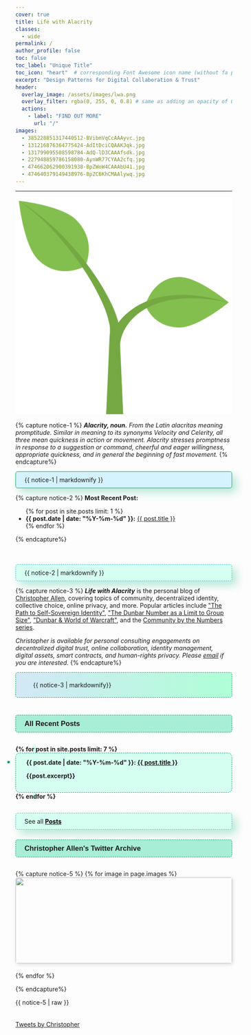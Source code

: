 ```yaml
---
cover: true
title: Life with Alacrity
classes:
  - wide
permalink: /
author_profile: false
toc: false
toc_label: "Unique Title"
toc_icon: "heart"  # corresponding Font Awesome icon name (without fa prefix)
excerpt: "Design Patterns for Digital Collaboration & Trust"
header:
  overlay_image: /assets/images/lwa.png
  overlay_filter: rgba(0, 255, 0, 0.8) # same as adding an opacity of 0.5 to a black background  
  actions:
    - label: "FIND OUT MORE"
      url: "/"   
images:
  - 385228851317440512-BVibmVqCcAAAyvc.jpg
  - 131216876364775424-AdItDciCQAAKJqk.jpg
  - 131799095508598784-AdQ-lD3CAAAfsdk.jpg
  - 227948859786158080-AynWR77CYAA2cfq.jpg
  - 474662062900391938-BpZWoW4CAAAbU41.jpg
  - 474640379149438976-BpZC6KhCMAAlywq.jpg
---
```

<style>
/* CSS code must be placed here to differentiate index page from other pages */
@media screen and (min-width: 80em) {
  .sidebar {
    display: none;
}

#main {
    margin-left: -50px;
}
}
@media screen and (max-width: 42em) {
  .sidebar {
    display: none;
}
}
/* Media query for tablets */
@media (max-width: 768px) {
    .post-list {
        grid-template-columns: repeat(2, 1fr);
    }
}

/* Media query for mobile */
@media (max-width: 1050px) {
    .post-list {
        grid-template-columns: 1fr;
    }
   .image-timeline:nth-child(n){
    margin: 0px 0px 20px 0px;
    border-radius: 5px;
    box-shadow: 2px 2px 8px #dadada;
    width: 100% !important;

}
}

/* Complete styling for the index page */

.image-timeline:nth-child(n){
  margin: 0px 0px 20px 0px;
  border-radius: 5px;
  box-shadow: 2px 2px 8px #dadada;
  width: 250px;
  height: 200px;
}
.recent-post__text, .image-author{
  font-family: sans-serif;
  background-color: #a8edd5;
  border: 1px dashed #05A069;
  padding: 10px 20px 10px 20px;
  margin-bottom: 30px;
  border-radius: 5px;
}
.definition{
  background-color: rgb(212, 242, 255);
  padding: 10px 20px 10px 20px;
  border: 1px solid #05A069;
  box-shadow: 10px 10px 20px #b6e7d6;
  border-radius: 5px;
}
.definition a{
  color: black !important;
  font-weight: bold;
}
.recent-post__first{
  margin-top: 50px;
  background-color: rgb(212, 255, 241);
  padding: 10px 20px 10px 20px;
  border: 1px dashed #49b9de;
  box-shadow: 10px 10px 20px #b6e7d6;
  border-radius: 5px;
}
.recent-post__first a{
  font-weight: bold;
}
.about_website{
  background: linear-gradient(to right, #d3e8f6, #aeffd6); /* You can adjust the color stops as needed */
  padding: 20px 40px 20px 40px;
  border-radius: 5px;
  box-sizing:10px 10px 20px #b6e7d6 ;
  margin-bottom: 40px;
  border: 1px dashed #05A069;
}


.post-catalog_order {
padding: 0;
margin: 0;
max-width: 100%;
position: relative;
}

.post-catalog_order::before {
content: '';
width: 0.5rem;
height: 100%;
position: absolute;
top: 0;
left: 8%;
background: rgb(212, 255, 241);
z-index: -1;
}

.post-catalog_list {
padding: 0.5rem 1.5rem 1rem;
border-radius: 10px;
background: rgb(212, 255, 241);
  border: 1px dashed #05A069;
}

.post-catalog_list + .post-catalog_list {
margin-top: 1rem;
  border: 1px dashed #05A069;
}

.post-catalog_list::marker {
font-weight: 600;
color: #05A069;
font-size: 1.2rem;
}

.see-all_text{
  display: block;
  margin-top: 30px;
  background-color: rgb(212, 255, 241);
  padding: 10px 20px 10px 20px;
  border: 1px dashed #49b9de;
  box-shadow: 10px 10px 20px #b6e7d6;
  border-radius: 5px;
}
.see-all_text a{
  color: black;
  font-weight: bold;
}
.notice--info a {
    color: #0950bb;
}
</style>
<hr class="line-intro">

  <img class="image-makeover-1" src="/assets/images/apple-touch-icon1.png" alt="">

{% capture notice-1 %}
 ___Alacrity, noun.__ From the Latin alacritas meaning promptitude. Similar in meaning to its synonyms Velocity and Celerity, all three mean quickness in action or movement. Alacrity stresses promptness in response to a suggestion or command, cheerful and eager willingness, appropriate quickness, and in general the beginning of fast movement._
{% endcapture%}

<div class="definition">{{ notice-1 | markdownify }}</div>

{% capture notice-2 %}
<b>Most Recent Post:</b>
<ul>
{% for post in site.posts limit: 1 %}
<li><b>{{ post.date | date: "%Y-%m-%d" }}:</b> <a href="{{ post.url }}">{{ post.title }}</a></li>
{% endfor %}
</ul>
{% endcapture%}

<div class="notice--sucesss recent-post__first">{{ notice-2 | markdownify }}</div>



{% capture notice-3 %}
***Life with Alacrity*** is the personal blog of [Christopher Allen](/about/), covering topics of community, decentralized identity, collective choice, online privacy, and more. Popular articles include ["The Path to Self-Sovereign Identity"](https://www.lifewithalacrity.com/article/the-path-to-self-soverereign-identity/), ["The Dunbar Number as a Limit to Group Size"](https://www.lifewithalacrity.com/article/the-dunbar-number-as-a-limit-to-group-sizes/), ["Dunbar & World of Warcraft"](https://www.lifewithalacrity.com/article/dunbar-world-of-warcraft/), and the [Community by the Numbers series](https://www.lifewithalacrity.com/tags/#community-by-the-numbers).

_Christopher is available for personal consulting engagements on decentralized digital trust, online collaboration, identity management, digital assets, smart contracts, and human-rights privacy. Please [email](mailto:ChristopherA@LifeWithAlacrity.com) if you are interested._
{% endcapture%}

<div class="notice--info about_website introduction">{{ notice-3 | markdownify}}</div>



<h3 class="recent-post__text">All Recent Posts</h3>



<ul class="post-catalog_order" style="font-weight: bold">
{% for post in site.posts limit: 7 %}
<li class="post-catalog_list"><b>{{ post.date | date: "%Y-%m-%d" }}:</b> <a href="{{ post.url }}">{{ post.title }}</a><p>{{post.excerpt}}</p></li>
{% endfor %}
</ul>



<span class="see-all_text">See all [Posts](/posts/) <i style="color: #05A069;" class="far fa-eye"></i></span>


<h3 class="image-author">Christopher Allen's Twitter Archive</h3>
{% capture notice-5 %}
{% for image in page.images %}
    <img class="image-timeline" src="./twitterarchive/ChristopherA/tweets_media/{{ image }}" />
{% endfor %}

{% endcapture%}
<div class="twitter-timeline">{{ notice-5 | raw }}</div>



<br>
<br>
<a class="twitter-timeline" data-lang="en" data-width="auto" data-height="500px" data-tweet-limit="3" data-theme="dark" href="https://twitter.com/ChristopherA?ref_src=twsrc%5Etfw">Tweets by Christopher </a>

